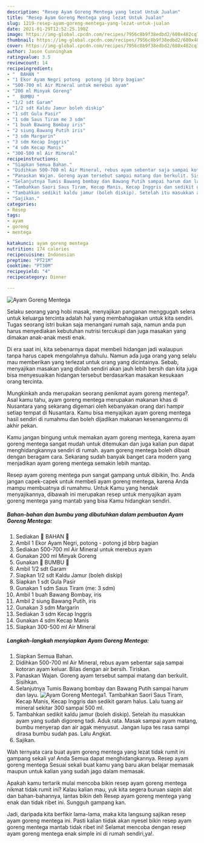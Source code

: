 ```yaml
---
description: "Resep Ayam Goreng Mentega yang lezat Untuk Jualan"
title: "Resep Ayam Goreng Mentega yang lezat Untuk Jualan"
slug: 1219-resep-ayam-goreng-mentega-yang-lezat-untuk-jualan
date: 2021-01-29T12:52:25.190Z
image: https://img-global.cpcdn.com/recipes/7956c8b9f38edbd2/680x482cq70/ayam-goreng-mentega-foto-resep-utama.jpg
thumbnail: https://img-global.cpcdn.com/recipes/7956c8b9f38edbd2/680x482cq70/ayam-goreng-mentega-foto-resep-utama.jpg
cover: https://img-global.cpcdn.com/recipes/7956c8b9f38edbd2/680x482cq70/ayam-goreng-mentega-foto-resep-utama.jpg
author: Jason Cunningham
ratingvalue: 3.5
reviewcount: 14
recipeingredient:
- "  BAHAN "
- "1 Ekor Ayam Negri potong  potong jd bbrp bagian"
- "500-700 ml Air Mineral untuk merebus ayam"
- "200 ml Minyak Goreng"
- "  BUMBU "
- "1/2 sdt Garam"
- "1/2 sdt Kaldu Jamur boleh diskip"
- "1 sdt Gula Pasir"
- "1 sdm Saus Tiram me 3 sdm"
- "1 buah Bawang Bombay iris"
- "2 siung Bawang Putih iris"
- "3 sdm Margarin"
- "3 sdm Kecap Inggris"
- "4 sdm Kecap Manis"
- "300-500 ml Air Mineral"
recipeinstructions:
- "Siapkan Semua Bahan."
- "Didihkan 500-700 ml Air Mineral, rebus ayam sebentar saja sampai kotoran ayam keluar. Bilas dengan air bersih. Tiriskan."
- "Panaskan Wajan. Goreng ayam tersebut sampai matang dan berkulit. Sisihkan."
- "Selanjutnya Tumis Bawang bombay dan Bawang Putih sampai harum dan layu."
- "Tambahkan Saori Saus Tiram, Kecap Manis, Kecap Inggris dan sedikit garam halus. Lalu tuang air mineral sekitar 300 sampai 500 ml."
- "Tambahkan sedikit kaldu jamur (boleh diskip). Setelah itu masukkan ayam yang sudah digoreng tadi. Aduk rata. Masak sampai ayam matang, bumbu menyerap dan air agak menyusut. Jangan lupa tes rasa sampi dirasa bumbu sudah pas. Lalu Angkat."
- "Sajikan."
categories:
- Resep
tags:
- ayam
- goreng
- mentega

katakunci: ayam goreng mentega 
nutrition: 174 calories
recipecuisine: Indonesian
preptime: "PT21M"
cooktime: "PT30M"
recipeyield: "4"
recipecategory: Dinner

---
```



![Ayam Goreng Mentega](https://img-global.cpcdn.com/recipes/7956c8b9f38edbd2/680x482cq70/ayam-goreng-mentega-foto-resep-utama.jpg)

Selaku seorang yang hobi masak, menyajikan panganan menggugah selera untuk keluarga tercinta adalah hal yang membahagiakan untuk kita sendiri. Tugas seorang istri bukan saja menangani rumah saja, namun anda pun harus menyediakan kebutuhan nutrisi tercukupi dan juga masakan yang dimakan anak-anak mesti enak.

Di era  saat ini, kita sebenarnya dapat membeli hidangan jadi walaupun tanpa harus capek mengolahnya dahulu. Namun ada juga orang yang selalu mau memberikan yang terlezat untuk orang yang dicintainya. Sebab, menyajikan masakan yang diolah sendiri akan jauh lebih bersih dan kita juga bisa menyesuaikan hidangan tersebut berdasarkan masakan kesukaan orang tercinta. 



Mungkinkah anda merupakan seorang penikmat ayam goreng mentega?. Asal kamu tahu, ayam goreng mentega merupakan makanan khas di Nusantara yang sekarang digemari oleh kebanyakan orang dari hampir setiap tempat di Nusantara. Kamu bisa menyajikan ayam goreng mentega hasil sendiri di rumahmu dan boleh dijadikan makanan kesenanganmu di akhir pekan.

Kamu jangan bingung untuk memakan ayam goreng mentega, karena ayam goreng mentega sangat mudah untuk ditemukan dan juga kalian pun dapat menghidangkannya sendiri di rumah. ayam goreng mentega boleh dibuat dengan beragam cara. Sekarang sudah banyak banget cara modern yang menjadikan ayam goreng mentega semakin lebih mantap.

Resep ayam goreng mentega pun sangat gampang untuk dibikin, lho. Anda jangan capek-capek untuk membeli ayam goreng mentega, karena Anda mampu membuatnya di rumahmu. Untuk Kamu yang hendak menyajikannya, dibawah ini merupakan resep untuk menyajikan ayam goreng mentega yang mantab yang bisa Kamu hidangkan sendiri.

<!--inarticleads1-->

##### Bahan-bahan dan bumbu yang dibutuhkan dalam pembuatan Ayam Goreng Mentega:

1. Sediakan  🌿 BAHAN 🌿
1. Ambil 1 Ekor Ayam Negri, potong - potong jd bbrp bagian
1. Sediakan 500-700 ml Air Mineral untuk merebus ayam
1. Gunakan 200 ml Minyak Goreng
1. Gunakan  🌿 BUMBU 🌿
1. Ambil 1/2 sdt Garam
1. Siapkan 1/2 sdt Kaldu Jamur (boleh diskip)
1. Siapkan 1 sdt Gula Pasir
1. Gunakan 1 sdm Saus Tiram (me: 3 sdm)
1. Ambil 1 buah Bawang Bombay, iris
1. Ambil 2 siung Bawang Putih, iris
1. Gunakan 3 sdm Margarin
1. Sediakan 3 sdm Kecap Inggris
1. Gunakan 4 sdm Kecap Manis
1. Siapkan 300-500 ml Air Mineral




<!--inarticleads2-->

##### Langkah-langkah menyiapkan Ayam Goreng Mentega:

1. Siapkan Semua Bahan.
1. Didihkan 500-700 ml Air Mineral, rebus ayam sebentar saja sampai kotoran ayam keluar. Bilas dengan air bersih. Tiriskan.
1. Panaskan Wajan. Goreng ayam tersebut sampai matang dan berkulit. Sisihkan.
1. Selanjutnya Tumis Bawang bombay dan Bawang Putih sampai harum dan layu.
<img src="//assets-global.cpcdn.com/assets/icons/button_play-2c75c40dde080a61004c1f40b05d8f140eaff45d7e9e6481dc71c63d2e7c4909.png" alt="Ayam Goreng Mentega">1. Tambahkan Saori Saus Tiram, Kecap Manis, Kecap Inggris dan sedikit garam halus. Lalu tuang air mineral sekitar 300 sampai 500 ml.
1. Tambahkan sedikit kaldu jamur (boleh diskip). Setelah itu masukkan ayam yang sudah digoreng tadi. Aduk rata. Masak sampai ayam matang, bumbu menyerap dan air agak menyusut. Jangan lupa tes rasa sampi dirasa bumbu sudah pas. Lalu Angkat.
1. Sajikan.




Wah ternyata cara buat ayam goreng mentega yang lezat tidak rumit ini gampang sekali ya! Anda Semua dapat menghidangkannya. Resep ayam goreng mentega Sesuai sekali buat kamu yang baru akan belajar memasak maupun untuk kalian yang sudah jago dalam memasak.

Apakah kamu tertarik mulai mencoba bikin resep ayam goreng mentega nikmat tidak rumit ini? Kalau kalian mau, yuk kita segera buruan siapin alat dan bahan-bahannya, lantas bikin deh Resep ayam goreng mentega yang enak dan tidak ribet ini. Sungguh gampang kan. 

Jadi, daripada kita berfikir lama-lama, maka kita langsung sajikan resep ayam goreng mentega ini. Pasti kalian tiidak akan nyesel bikin resep ayam goreng mentega mantab tidak ribet ini! Selamat mencoba dengan resep ayam goreng mentega enak simple ini di rumah sendiri,ya!.


